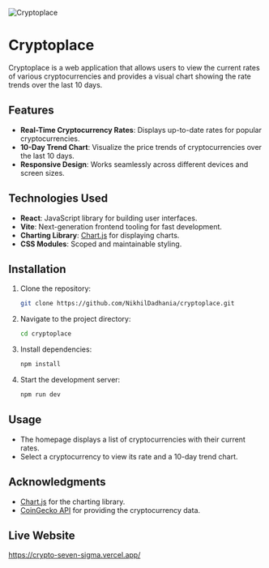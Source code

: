 ![Cryptoplace](https://github.com/user-attachments/assets/ff1190a4-905e-4327-bb9d-aa0643f5247b)

# Cryptoplace

Cryptoplace is a web application that allows users to view the current rates of various cryptocurrencies and provides a visual chart showing the rate trends over the last 10 days.

## Features

- **Real-Time Cryptocurrency Rates**: Displays up-to-date rates for popular cryptocurrencies.
- **10-Day Trend Chart**: Visualize the price trends of cryptocurrencies over the last 10 days.
- **Responsive Design**: Works seamlessly across different devices and screen sizes.

## Technologies Used

- **React**: JavaScript library for building user interfaces.
- **Vite**: Next-generation frontend tooling for fast development.
- **Charting Library**: [Chart.js](https://www.chartjs.org/) for displaying charts.
- **CSS Modules**: Scoped and maintainable styling.

## Installation

1. Clone the repository:
    ```bash
    git clone https://github.com/NikhilDadhania/cryptoplace.git
    ```
2. Navigate to the project directory:
    ```bash
    cd cryptoplace
    ```
3. Install dependencies:
    ```bash
    npm install
    ```
4. Start the development server:
    ```bash
    npm run dev
    ```
    
## Usage

- The homepage displays a list of cryptocurrencies with their current rates.
- Select a cryptocurrency to view its rate and a 10-day trend chart.

## Acknowledgments

- [Chart.js](https://www.chartjs.org/) for the charting library.
- [CoinGecko API](https://www.coingecko.com/en/api) for providing the cryptocurrency data.

## Live Website
https://crypto-seven-sigma.vercel.app/
